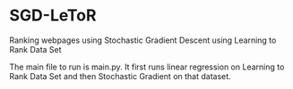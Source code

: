 # SGD-LeToR
Ranking webpages using Stochastic Gradient Descent using Learning to Rank Data Set

The main file to run is main.py. It first runs linear regression on Learning to Rank Data Set and then Stochastic Gradient on that dataset.





